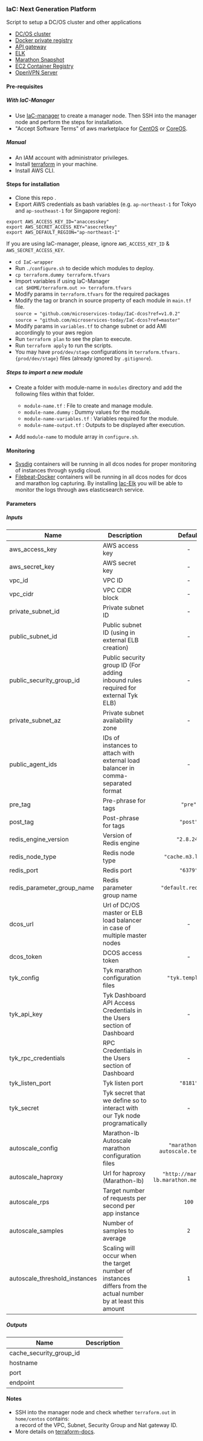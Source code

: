 ### IaC: Next Generation Platform
Script to setup a DC/OS cluster and other applications
 - [DC/OS cluster](https://github.com/microservices-today/IaC-dcos)
 - [Docker private registry](https://github.com/microservices-today/IaC-dcos-docker-registry)
 - [API gateway](https://github.com/microservices-today/IaC-api-gateway)
 - [ELK](https://github.com/microservices-today/IaC-elk)
 - [Marathon Snapshot](https://github.com/microservices-today/IaC-marathon-snapshots)
 - [EC2 Container Registry](https://github.com/microservices-today/IaC-ecr)
 - [OpenVPN Server](https://github.com/microservices-today/IaC-openvpn)
 
#### Pre-requisites
##### With IaC-Manager
- Use [IaC-manager](https://github.com/microservices-today/IaC-manager) to create a manager node. 
Then SSH into the manager node and perform the steps for installation.
- "Accept Software Terms" of aws marketplace for 
[CentOS](https://aws.amazon.com/marketplace/search/results?searchTerms=centos&page=1&ref_=nav_search_box) or 
[CoreOS](https://aws.amazon.com/marketplace/search/results?searchTerms=coreos&page=1&ref_=nav_search_box).

##### Manual
- An IAM account with administrator privileges.
- Install [terraform](https://www.terraform.io/intro/getting-started/install.html) in your machine.
- Install AWS CLI.

#### Steps for installation
- Clone this repo .
- Export AWS credentials as bash variables (e.g. `ap-northeast-1` for Tokyo and `ap-southeast-1` for Singapore region):
```
export AWS_ACCESS_KEY_ID="anaccesskey" 
export AWS_SECRET_ACCESS_KEY="asecretkey"
export AWS_DEFAULT_REGION="ap-northeast-1"
```  
If you are using IaC-manager, please, ignore `AWS_ACCESS_KEY_ID` & `AWS_SECRET_ACCESS_KEY`. 
- `cd IaC-wrapper`
- Run `./configure.sh` to decide which modules to deploy. 
- `cp terraform.dummy terraform.tfvars`
- Import variables if using IaC-Manager  
`cat $HOME/terraform.out >> terraform.tfvars`
- Modify params in `terraform.tfvars` for the required packages
- Modify the tag or branch in source property of each module in `main.tf` file.   
`source = "github.com/microservices-today/IaC-dcos?ref=v1.0.2"` 
`source = "github.com/microservices-today/IaC-dcos?ref=master"` 
- Modify params in `variables.tf` to change subnet or add AMI accordingly to your aws region
- Run `terraform plan` to see the plan to execute.
- Run `terraform apply` to run the scripts.
- You may have `prod/dev/stage` configurations in
`terraform.tfvars.{prod/dev/stage}` files (already ignored by `.gitignore`).

##### Steps to import a new module
- Create a folder with module-name in `modules` directory and add the following files within that folder.
  - `module-name.tf`             : File to create and manage module.
  - `module-name.dummy`          : Dummy values for the module.
  - `module-name-variables.tf`   : Variables required for the module.
  - `module-name-output.tf`      : Outputs to be displayed after execution.

- Add `module-name` to module array in `configure.sh`.

#### Monitoring
- [Sysdig](http://www.sysdig.org/) containers will be running in all dcos nodes for proper monitoring of instances 
through sysdig cloud.
- [Filebeat-Docker][filebeat-docker] containers will be running in all dcos nodes for dcos and marathon log capturing. 
By installing [Iac-Elk][iac-elk] you will be able to monitor the logs through aws elasticsearch service.

#### Parameters

##### Inputs

| Name | Description | Default | Required |
|------|-------------|:-----:|:-----:|
| aws_access_key | AWS access key | - | yes |
| aws_secret_key | AWS secret key | - | yes |
| vpc_id | VPC ID | - | yes |
| vpc_cidr | VPC CIDR block | - | yes |
| private_subnet_id | Private subnet ID | - | yes |
| public_subnet_id | Public subnet ID (using in external ELB creation) | - | yes |
| public_security_group_id | Public security group ID (For adding inbound rules required for external Tyk ELB) | - | yes |
| private_subnet_az | Private subnet availability zone | - | yes |
| public_agent_ids | IDs of instances to attach with external load balancer in comma-separated format | - | yes |
| pre_tag | Pre-phrase for tags | `"pre"` | no |
| post_tag | Post-phrase for tags | `"post"` | no |
| redis_engine_version | Version of Redis engine | `"2.8.24"` | no |
| redis_node_type | Redis node type | `"cache.m3.large"` | no |
| redis_port | Redis port | `"6379"` | no |
| redis_parameter_group_name | Redis parameter group name | `"default.redis2.8"` | no |
| dcos_url | Url of DC/OS master or ELB load balancer in case of multiple master nodes | - | yes |
| dcos_token | DCOS access token | - | yes |
| tyk_config | Tyk marathon configuration files | `"tyk.template"` | no |
| tyk_api_key | Tyk Dashboard API Access Credentials in the Users section of Dashboard | - | yes |
| tyk_rpc_credentials | RPC Credentials in the Users section of Dashboard | - | yes |
| tyk_listen_port | Tyk listen port | `"8181"` | no |
| tyk_secret | Tyk secret that we define so to interact with our Tyk node programatically | - | yes |
| autoscale_config | Marathon-lb Autoscale marathon configuration files | `"marathon-lb-autoscale.template"` | no |
| autoscale_haproxy | Url for haproxy (Marathon-lb) | `"http://marathon-lb.marathon.mesos:9090"` | no |
| autoscale_rps | Target number of requests per second per app instance  | `100` | no |
| autoscale_samples | Number of samples to average | `2` | no |
| autoscale_threshold_instances | Scaling will occur when the target number of instances differs from the actual number by at least this amount | `1` | no |

##### Outputs

| Name | Description |
|------|-------------|
| cache_security_group_id |  |
| hostname |  |
| port |  |
| endpoint |  |

#### Notes
- SSH into the manager node and check whether `terraform.out` in `home/centos` contains:    
a record of the VPC, Subnet, Security Group and Nat gateway ID.
- More details on [terraform-docs](https://github.com/segmentio/terraform-docs).

[filebeat-docker]: <https://github.com/microservices-today/filebeat-docker>
[iac-elk]: <https://github.com/microservices-today/IaC-elk>